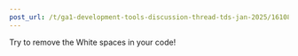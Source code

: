 ```yaml
---
post_url: /t/ga1-development-tools-discussion-thread-tds-jan-2025/161083/90
---
```

Try to remove the White spaces in your code!